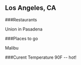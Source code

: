 ## Los Angeles, CA

###Restaurants

Union in Pasadena

###Places to go

Malibu

###Curent Temperature
90F -- hot!

